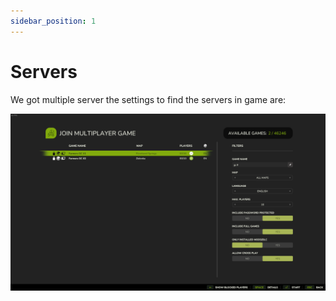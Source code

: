 ```yaml
---
sidebar_position: 1
---
```


# Servers

We got multiple server the settings to find the servers in game are: 

![find server](./images/find-server.png)